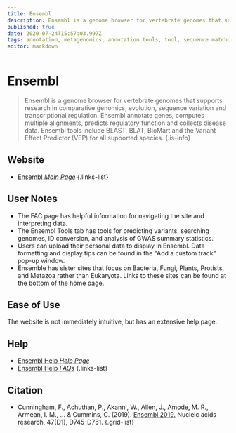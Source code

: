```yaml
---
title: Ensembl
description: Ensembl is a genome browser for vertebrate genomes that supports research in comparative genomics, evolution, sequence variation and transcriptional regulation.
published: true
date: 2020-07-24T15:57:03.997Z
tags: annotation, metagenomics, annotation tools, tool, sequence matching, sequence alignment, phylogeny, genome browser, evolution, comparative genomics, data capture, dna, transcriptomics, resource, homology, browser, data visualization, data mapping, data export, eukaryota, curated, id mapper, webserver, analysis tool
editor: markdown
---
```


# Ensembl

> Ensembl is a genome browser for vertebrate genomes that supports research in comparative genomics, evolution, sequence variation and transcriptional regulation. Ensembl annotate genes, computes multiple alignments, predicts regulatory function and collects disease data. Ensembl tools include BLAST, BLAT, BioMart and the Variant Effect Predictor (VEP) for all supported species.
{.is-info}

## Website

- [Ensembl *Main Page*](http://useast.ensembl.org/index.html)
{.links-list}

## User Notes

- The FAC page has helpful information for navigating the site and interpreting data. 
- The Ensembl Tools tab has tools for predicting variants, searching genomes, ID conversion, and analysis of GWAS summary statistics. 
- Users can upload their personal data to display in Ensembl. Data formatting and display tips can be found in the "Add a custom track" pop-up window.
- Ensemble has sister sites that focus on Bacteria, Fungi, Plants, Protists, and Metazoa rather than Eukaryota.  Links to these sites can be found at the bottom of the home page. 

## Ease of Use

The website is not immediately intuitive, but has an extensive help page. 

## Help 

- [Ensembl Help *Help Page*](http://useast.ensembl.org/info/index.html)
- [Ensembl Help *FAQs*](http://useast.ensembl.org/Help/Faq)
{.links-list}

## Citation

- Cunningham, F., Achuthan, P., Akanni, W., Allen, J., Amode, M. R., Armean, I. M., ... & Cummins, C. (2019). [Ensembl 2019.](https://academic.oup.com/nar/article/47/D1/D745/5165265) Nucleic acids research, 47(D1), D745-D751.
{.grid-list}